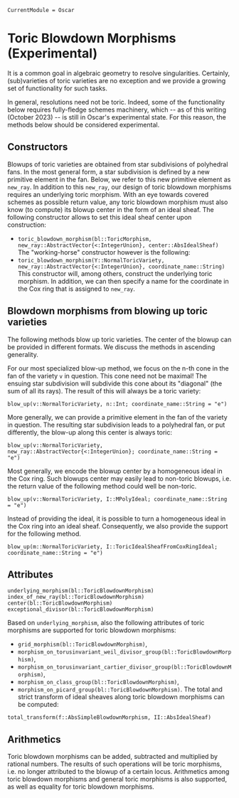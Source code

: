 ```@meta
CurrentModule = Oscar
```

# Toric Blowdown Morphisms (Experimental)

It is a common goal in algebraic geometry to resolve singularities. Certainly, (sub)varieties of
toric varieties are no exception and we provide a growing set of functionality for such tasks.

In general, resolutions need not be toric. Indeed, some of the functionality below requires
fully-fledge schemes machinery, which -- as of this writing (October 2023) -- is still in
Oscar's experimental state. For this reason, the methods below should be considered experimental.


## Constructors

Blowups of toric varieties are obtained from star subdivisions of polyhedral fans. In the most general form,
a star subdivision is defined by a new primitive element in the fan. Below, we refer to this new primitive
element as `new_ray`. In addition to this `new_ray`, our design of toric blowdown morphisms requires an
underlying toric morphism. With an eye towards covered schemes as possible return value, any toric blowdown
morphism must also know (to compute) its blowup center in the form of an ideal sheaf. The following constructor
allows to set this ideal sheaf center upon construction:
- `toric_blowdown_morphism(bl::ToricMorphism, new_ray::AbstractVector{<:IntegerUnion}, center::AbsIdealSheaf)`
The "working-horse" constructor however is the following:
- `toric_blowdown_morphism(Y::NormalToricVariety, new_ray::AbstractVector{<:IntegerUnion}, coordinate_name::String)`
This constructor will, among others, construct the underlying toric morphism. In addition, we can then specify
a name for the coordinate in the Cox ring that is assigned to `new_ray`.



## Blowdown morphisms from blowing up toric varieties

The following methods blow up toric varieties. The center of the blowup can be provided in different formats.
We discuss the methods in ascending generality.

For our most specialized blow-up method, we focus on the n-th cone in the fan of the variety `v` in question.
This cone need not be maximal! The ensuing star subdivision will subdivide this cone about its "diagonal"
(the sum of all its rays). The result of this will always be a toric variety:
```@docs
blow_up(v::NormalToricVariety, n::Int; coordinate_name::String = "e")
```
More generally, we can provide a primitive element in the fan of the variety in question. The resulting
star subdivision leads to a polyhedral fan, or put differently, the blow-up along this center is always toric:
```@docs
blow_up(v::NormalToricVariety, new_ray::AbstractVector{<:IntegerUnion}; coordinate_name::String = "e")
```
Most generally, we encode the blowup center by a homogeneous ideal in the Cox ring.
Such blowups center may easily lead to non-toric blowups, i.e. the return value of the following method
could well be non-toric.
```@docs
blow_up(v::NormalToricVariety, I::MPolyIdeal; coordinate_name::String = "e")
```
Instead of providing the ideal, it is possible to turn a homogeneous ideal in the Cox ring into an
ideal sheaf. Consequently, we also provide the support for the following method.
```@docs
blow_up(m::NormalToricVariety, I::ToricIdealSheafFromCoxRingIdeal; coordinate_name::String = "e")
```


## Attributes

```@docs
underlying_morphism(bl::ToricBlowdownMorphism)
index_of_new_ray(bl::ToricBlowdownMorphism)
center(bl::ToricBlowdownMorphism)
exceptional_divisor(bl::ToricBlowdownMorphism)
```
Based on `underlying_morphism`, also the following attributes of toric morphisms are supported for toric
blowdown morphisms:
- `grid_morphism(bl::ToricBlowdownMorphism)`,
- `morphism_on_torusinvariant_weil_divisor_group(bl::ToricBlowdownMorphism)`,
- `morphism_on_torusinvariant_cartier_divisor_group(bl::ToricBlowdownMorphism)`,
- `morphism_on_class_group(bl::ToricBlowdownMorphism)`,
- `morphism_on_picard_group(bl::ToricBlowdownMorphism)`.
The total and strict transform of ideal sheaves along toric blowdown morphisms can be computed:
```@docs
total_transform(f::AbsSimpleBlowdownMorphism, II::AbsIdealSheaf)
```


## Arithmetics

Toric blowdown morphisms can be added, subtracted and multiplied by rational numbers. The results of such
operations will be toric morphisms, i.e. no longer attributed to the blowup of a certain locus. Arithmetics
among toric blowdown morphisms and general toric morphisms is also supported, as well as equality for toric
blowdown morphisms.
